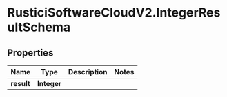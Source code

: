 # RusticiSoftwareCloudV2.IntegerResultSchema

## Properties
Name | Type | Description | Notes
------------ | ------------- | ------------- | -------------
**result** | **Integer** |  | 


